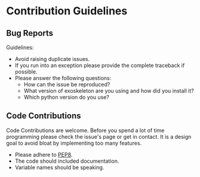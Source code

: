  # Contribution Guidelines


 ## Bug Reports

Guidelines:

 * Avoid raising duplicate issues.
 * If you run into an exception please provide the complete traceback if possible.
 * Please answer the following questions:
     * How can the issue be reproduced?
     * What version of exoskeleton are you using and how did you install it?
     * Which python version do you use?


 ## Code Contributions

 Code Contributions are welcome. Before you spend a lot of time programming 
 please check the issue's page or get in contact. It is a design goal to avoid 
 bloat by implementing too many features.

 * Please adhere to [PEP8](https://www.python.org/dev/peps/pep-0008/).
 * The code should included documentation.
 * Variable names should be speaking.


